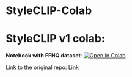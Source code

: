 # StyleCLIP-Colab

# StyleCLIP v1 colab:
**Notebook with FFHQ dataset**: <a href="https://colab.research.google.com/github/justinjohn0306/StyleCLIP-Colab/blob/main/StyleCLIP_v1.ipynb" target="_parent"><img src="https://colab.research.google.com/assets/colab-badge.svg" alt="Open In Colab"/></a>


Link to the original repo: [Link](https://github.com/orpatashnik/StyleCLIP)
